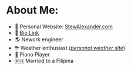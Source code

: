 # About Me:
* 🔗 Personal Website: [StewAlexander.com](https://StewAlexander.com)
* 🔗 [Bio Link](Stewalexander.com/bio)
* 🌎 Nework engineer
* ⛈ Weather enthusiast ([_personal weather site_](
https://www.stewalexander.com/weather.html))
* 🎹 Piano Player
* 🇵🇭 Married to a Filipina

